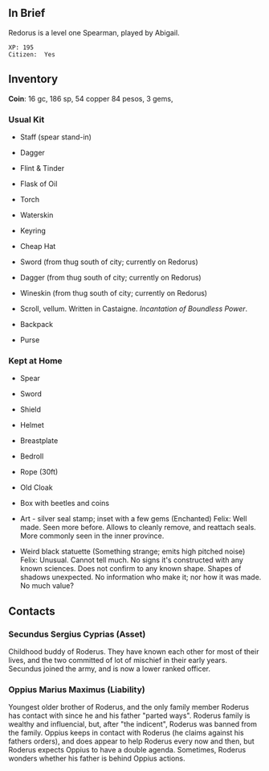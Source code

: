 
## In Brief

Redorus is a level one Spearman, played by Abigail.

    XP: 195
    Citizen:  Yes

## Inventory

**Coin**: 16 gc, 186 sp, 54 copper
          84 pesos,
           3 gems,

### Usual Kit

* Staff (spear stand-in)
* Dagger
* Flint & Tinder
* Flask of Oil
* Torch
* Waterskin
* Keyring
* Cheap Hat
* Sword (from thug south of city; currently on Redorus)
* Dagger (from thug south of city; currently on Redorus)
* Wineskin (from thug south of city; currently on Redorus)
* Scroll, vellum. Written in Castaigne. *Incantation of Boundless Power*.

* Backpack
* Purse

### Kept at Home

* Spear
* Sword
* Shield
* Helmet
* Breastplate
* Bedroll
* Rope (30ft)
* Old Cloak

* Box with beetles and coins

* Art - silver seal stamp; inset with a few gems (Enchanted)
     Felix: Well made. Seen more before. Allows to cleanly remove, and
            reattach seals. More commonly seen in the inner province.
* Weird black statuette (Something strange; emits high pitched noise)
     Felix: Unusual. Cannot tell much. No signs it's constructed with
            any known sciences. Does not confirm to any known shape.
            Shapes of shadows unexpected. No information who make it;
            nor how it was made. No much value?


## Contacts

### Secundus Sergius Cyprias (Asset)

Childhood buddy of Roderus. They have known each other for most of
their lives, and the two committed of lot of mischief in their early
years.  Secundus joined the army, and is now a lower ranked officer.

### Oppius Marius Maximus (Liability)

Youngest older brother of Roderus, and the only family member Roderus
has contact with since he and his father "parted ways". Roderus
family is wealthy and influencial, but, after "the indicent", Roderus
was banned from the family. Oppius keeps in contact with Roderus
(he claims against his fathers orders), and does appear to help
Roderus every now and then, but Roderus expects Oppius to have a
double agenda. Sometimes, Roderus wonders whether his father is
behind Oppius actions.
